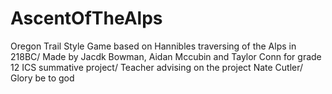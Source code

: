 # AscentOfTheAlps
Oregon Trail Style Game based on Hannibles traversing of the Alps in 218BC/
Made by Jacdk Bowman, Aidan Mccubin and Taylor Conn for grade 12 ICS summative project/
Teacher advising on the project Nate Cutler/
Glory be to god 
